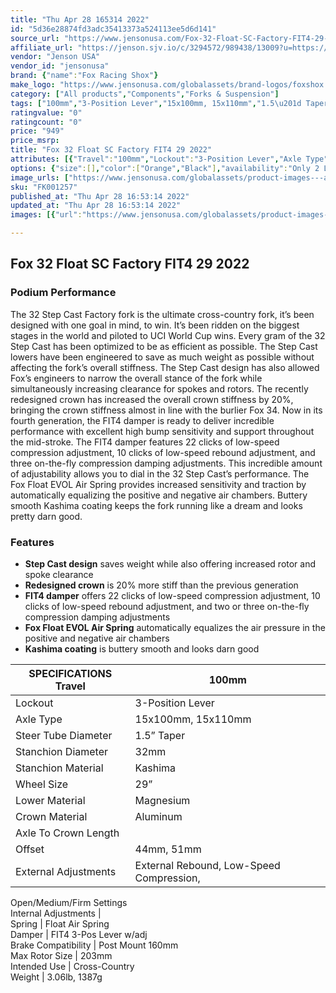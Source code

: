 ```yaml
---
title: "Thu Apr 28 165314 2022"
id: "5d36e28874fd3adc35413373a524113ee5d6d141"
source_url: "https://www.jensonusa.com/Fox-32-Float-SC-Factory-FIT4-29-2022"
affiliate_url: "https://jenson.sjv.io/c/3294572/989438/13009?u=https://www.jensonusa.com/Fox-32-Float-SC-Factory-FIT4-29-2022"
vendor: "Jenson USA"
vendor_id: "jensonusa"
brand: {"name":"Fox Racing Shox"}
make_logo: "https://www.jensonusa.com/globalassets/brand-logos/foxshox.png"
category: ["All products","Components","Forks & Suspension"]
tags: ["100mm","3-Position Lever","15x100mm, 15x110mm","1.5\u201d Taper","32mm","Kashima","29\u201d","Magnesium","Aluminum","\u00a0","44mm, 51mm","External Rebound, Low-Speed Compression, Open/Medium/Firm Settings ","\u00a0","Float Air Spring","FIT4 3-Pos Lever w/adj","Post Mount 160mm","203mm","Cross-Country","3.06lb, 1387g"]
ratingvalue: "0"
ratingcount: "0"
price: "949"
price_msrp: 
title: "Fox 32 Float SC Factory FIT4 29 2022"
attributes: [{"Travel":"100mm","Lockout":"3-Position Lever","Axle Type":"15x100mm, 15x110mm","Steer Tube Diameter":"1.5\u201d Taper","Stanchion Diameter":"32mm","Stanchion Material":"Kashima","Wheel Size":"29\u201d","Lower Material":"Magnesium","Crown Material":"Aluminum","Axle To Crown Length":"\u00a0","Offset":"44mm, 51mm","External Adjustments":"External Rebound, Low-Speed Compression, Open/Medium/Firm Settings ","Internal Adjustments":"\u00a0","Spring":"Float Air Spring","Damper":"FIT4 3-Pos Lever w/adj","Brake Compatibility":"Post Mount 160mm","Max Rotor Size":"203mm","Intended Use":"Cross-Country","Weight":"3.06lb, 1387g"}]
options: {"size":[],"color":["Orange","Black"],"availability":"Only 2 Left"}
image_urls: ["https://www.jensonusa.com/globalassets/product-images---all-assets/fox-racing-show-2021/fk001257-orange.jpg","https://www.jensonusa.com/globalassets/product-images---all-assets/fox-racing-show-2021/fk001257_1-orange.jpg","https://www.jensonusa.com/globalassets/product-images---all-assets/fox-racing-show-2021/fk001257_2-orange.jpg","https://www.jensonusa.com/globalassets/product-images---all-assets/fox-racing-show-2021/fk001257_3-orange.jpg","https://www.jensonusa.com/globalassets/product-images---all-assets/fox-racing-show-2021/fk001257_4-orange.jpg","https://www.jensonusa.com/globalassets/product-images---all-assets/fox-racing-show-2021/fk001257_5-orange.jpg"]
sku: "FK001257"
published_at: "Thu Apr 28 16:53:14 2022"
updated_at: "Thu Apr 28 16:53:14 2022"
images: [{"url":"https://www.jensonusa.com/globalassets/product-images---all-assets/fox-racing-show-2021/fk001257-orange.jpg","path":"full/cb694ae73008e84d722c230469f93d8ebabafd90.jpg","checksum":"e7c75379d7e2f4978fee250336300d2f","status":"downloaded"},{"url":"https://www.jensonusa.com/globalassets/product-images---all-assets/fox-racing-show-2021/fk001257_1-orange.jpg","path":"full/0f9e61114d52d002085355b6a817c13ae8226707.jpg","checksum":"a2101f1355cef8d14dcd14541a5a355d","status":"downloaded"},{"url":"https://www.jensonusa.com/globalassets/product-images---all-assets/fox-racing-show-2021/fk001257_2-orange.jpg","path":"full/521cee5de7132b072723911089912a267f69ae7e.jpg","checksum":"fb33d4e0657e88eaf2072249302b361c","status":"downloaded"},{"url":"https://www.jensonusa.com/globalassets/product-images---all-assets/fox-racing-show-2021/fk001257_3-orange.jpg","path":"full/0eabb703ce5feed3c55f76f8ecc43f7bc252973d.jpg","checksum":"06a2014b5ac0997f15dce17740dccd3a","status":"downloaded"},{"url":"https://www.jensonusa.com/globalassets/product-images---all-assets/fox-racing-show-2021/fk001257_4-orange.jpg","path":"full/94a53730b1cd361c5fe3b832c8a685d649817bd9.jpg","checksum":"deed4855dd4872bbd482b7b9f27b7a15","status":"downloaded"},{"url":"https://www.jensonusa.com/globalassets/product-images---all-assets/fox-racing-show-2021/fk001257_5-orange.jpg","path":"full/cf8ab1a096a0a95022f45a5a3315d50b1c8a72ca.jpg","checksum":"8a5fd5976455513895699df37febf9d1","status":"downloaded"}]

---
```

## Fox 32 Float SC Factory FIT4 29 2022

### Podium Performance

The 32 Step Cast Factory fork is the ultimate cross-country fork, it’s been
designed with one goal in mind, to win. It’s been ridden on the biggest stages
in the world and piloted to UCI World Cup wins. Every gram of the 32 Step Cast
has been optimized to be as efficient as possible. The Step Cast lowers have
been engineered to save as much weight as possible without affecting the
fork’s overall stiffness. The Step Cast design has also allowed Fox’s
engineers to narrow the overall stance of the fork while simultaneously
increasing clearance for spokes and rotors. The recently redesigned crown has
increased the overall crown stiffness by 20%, bringing the crown stiffness
almost in line with the burlier Fox 34. Now in its fourth generation, the FIT4
damper is ready to deliver incredible performance with excellent high bump
sensitivity and support throughout the mid-stroke. The FIT4 damper features 22
clicks of low-speed compression adjustment, 10 clicks of low-speed rebound
adjustment, and three on-the-fly compression damping adjustments. This
incredible amount of adjustability allows you to dial in the 32 Step Cast’s
performance. The Fox Float EVOL Air Spring provides increased sensitivity and
traction by automatically equalizing the positive and negative air chambers.
Buttery smooth Kashima coating keeps the fork running like a dream and looks
pretty darn good.

### Features

  * **Step Cast design** saves weight while also offering increased rotor and spoke clearance
  * **Redesigned crown** is 20% more stiff than the previous generation
  * **FIT4 damper** offers 22 clicks of low-speed compression adjustment, 10 clicks of low-speed rebound adjustment, and two or three on-the-fly compression damping adjustments
  * **Fox Float EVOL Air Spring** automatically equalizes the air pressure in the positive and negative air chambers
  * **Kashima coating** is buttery smooth and looks darn good

SPECIFICATIONS Travel | 100mm  
---|---  
Lockout | 3-Position Lever  
Axle Type | 15x100mm, 15x110mm  
Steer Tube Diameter | 1.5” Taper  
Stanchion Diameter | 32mm  
Stanchion Material | Kashima  
Wheel Size | 29”  
Lower Material | Magnesium  
Crown Material | Aluminum  
Axle To Crown Length |  
Offset | 44mm, 51mm  
External Adjustments | External Rebound, Low-Speed Compression,
Open/Medium/Firm Settings  
Internal Adjustments |  
Spring | Float Air Spring  
Damper | FIT4 3-Pos Lever w/adj  
Brake Compatibility | Post Mount 160mm  
Max Rotor Size | 203mm  
Intended Use | Cross-Country  
Weight | 3.06lb, 1387g

